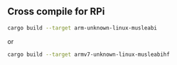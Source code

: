 

## Cross compile for RPi
```bash
cargo build --target arm-unknown-linux-musleabi
```

or

```bash
cargo build --target armv7-unknown-linux-musleabihf
```

